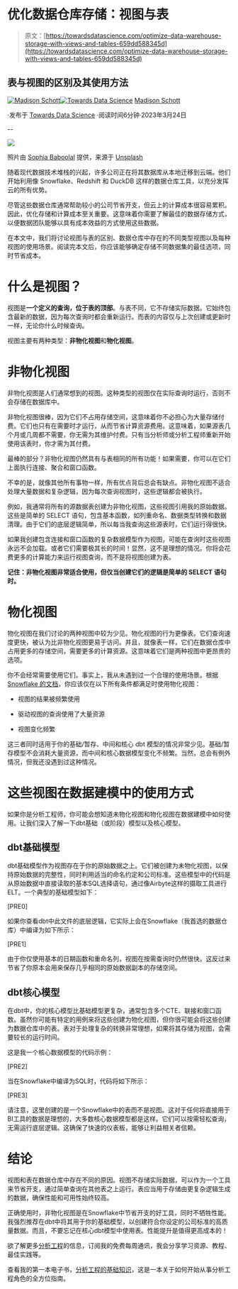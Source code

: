 # 优化数据仓库存储：视图与表

> 原文：[https://towardsdatascience.com/optimize-data-warehouse-storage-with-views-and-tables-659dd588345d](https://towardsdatascience.com/optimize-data-warehouse-storage-with-views-and-tables-659dd588345d)

## 表与视图的区别及其使用方法

[](https://madison-schott.medium.com/?source=post_page-----659dd588345d--------------------------------)[![Madison Schott](../Images/0b82d0dd48629641abb439cef23ebe04.png)](https://madison-schott.medium.com/?source=post_page-----659dd588345d--------------------------------)[](https://towardsdatascience.com/?source=post_page-----659dd588345d--------------------------------)[![Towards Data Science](../Images/a6ff2676ffcc0c7aad8aaf1d79379785.png)](https://towardsdatascience.com/?source=post_page-----659dd588345d--------------------------------) [Madison Schott](https://madison-schott.medium.com/?source=post_page-----659dd588345d--------------------------------)

·发布于 [Towards Data Science](https://towardsdatascience.com/?source=post_page-----659dd588345d--------------------------------) ·阅读时间6分钟·2023年3月24日

--

![](../Images/836edeb9f20b6e4112718edec85e7a93.png)

照片由 [Sophia Baboolal](https://unsplash.com/@sophiababoolal?utm_source=unsplash&utm_medium=referral&utm_content=creditCopyText) 提供，来源于 [Unsplash](https://unsplash.com/s/photos/table?orientation=landscape&utm_source=unsplash&utm_medium=referral&utm_content=creditCopyText)

随着现代数据技术堆栈的兴起，许多公司正在将其数据库从本地迁移到云端。他们开始利用像 Snowflake、Redshift 和 DuckDB 这样的数据仓库工具，以充分发挥云的所有优势。

尽管这些数据仓库通常帮助较小的公司节省开支，但云上的计算成本很容易累积。因此，优化存储和计算成本至关重要。这意味着你需要了解最佳的数据存储方式，以便数据团队能够以具有成本效益的方式使用这些数据。

在本文中，我们将讨论视图与表的区别、数据仓库中存在的不同类型视图以及每种视图的使用场景。阅读完本文后，你应该能够确定存储不同数据集的最佳选项，同时节省成本。

# 什么是视图？

视图是**一个定义的查询，位于表的顶部**。与表不同，它不存储实际数据。它始终包含最新的数据，因为每次查询时都会重新运行。而表的内容仅与上次创建或更新时一样，无论你什么时候查询。

视图主要有两种类型：**非物化视图**和**物化视图**。

# 非物化视图

非物化视图是人们通常想到的视图。这种类型的视图仅在实际查询时运行，否则不会存储在数据库中。

非物化视图很棒，因为它们不占用存储空间，这意味着你不必担心为大量存储付费。它们也只有在需要时才运行，从而节省计算资源费用。这意味着，如果源表几个月或几周都不需要，你无需为其维护付费。只有当分析师或分析工程师重新开始使用该表时，你才需为其付费。

最棒的部分？非物化视图仍然具有与表相同的所有功能！如果需要，你可以在它们上面执行连接、聚合和窗口函数。

不幸的是，就像其他所有事物一样，所有优点背后总会有缺点。非物化视图不适合处理大量数据和复杂逻辑，因为每次查询视图时，这些逻辑都会被执行。

例如，我通常将所有的源数据表创建为非物化视图，这些视图引用我的原始数据。这些是简单的 SELECT 语句，包含基本函数，如列重命名、数据类型转换和数据清理。由于它们的底层逻辑简单，所以每当我查询这些源表时，它们运行得很快。

如果我创建包含连接和窗口函数的复杂数据模型作为视图，可能在查询时这些视图永远不会加载。或者它们需要极其长的时间！显然，这不是理想的情况。你将会花费更多的计算能力来运行视图查询，而不是将视图创建为表。

**记住：非物化视图非常适合使用，但仅当创建它们的逻辑是简单的 SELECT 语句时。**

# 物化视图

物化视图在我们讨论的两种视图中较为少见。物化视图的行为更像表。它们查询速度更快，被认为比非物化视图更易于访问。并且，就像表一样，它们在数据仓库中占用更多的存储空间，需要更多的计算资源。这意味着它们是两种视图中更昂贵的选项。

你不会经常需要使用它们。事实上，我从未遇到过一个合理的使用场景。根据[Snowflake 的文档](https://docs.snowflake.com/en/user-guide/views-materialized)，你应该仅在以下所有条件都满足时使用物化视图：

+   视图的结果被频繁使用

+   驱动视图的查询使用了大量资源

+   视图变化频繁

这三者同时适用于你的基础/暂存、中间和核心 dbt 模型的情况非常少见。基础/暂存模型不会消耗大量资源，而中间和核心数据模型变化不频繁。当然，总会有例外情况，但我还没遇到过这种情况。

# 这些视图在数据建模中的使用方式

如果你是分析工程师，你可能会想知道未物化视图和物化视图在数据建模中如何使用。让我们深入了解一下dbt基础（或阶段）模型以及核心模型。

## ‍dbt基础模型

dbt基础模型作为视图存在于你的原始数据之上。它们被创建为未物化视图，以保持原始数据的完整性，同时利用适当的命名约定和公司标准。这些模型中的代码是从原始数据中直接读取的基本SQL选择语句，通过像Airbyte这样的摄取工具进行ELT。一个典型的基础模型如下：

[PRE0]

‍如果你查看dbt中此文件的底层逻辑，它实际上会在Snowflake（我首选的数据仓库）中编译为如下所示：

[PRE1]

由于你仅使用基本的日期函数和重命名列，视图在按需查询时仍然很快。这反过来节省了你原本会用来保存几乎相同的原始数据副本的存储空间。

## dbt核心模型

在dbt中，你的核心模型比基础模型更复杂，通常包含多个CTE、联接和窗口函数。虽然你可能有特定的用例来将这些创建为物化视图，但你很可能会将这些创建为数据仓库中的表。表对于处理复杂的转换非常理想，如果将其存储为视图，会需要较长的运行时间。

这是我一个核心数据模型的代码示例：

[PRE2]

当在Snowflake中编译为SQL时，代码将如下所示：

[PRE3]

请注意，这里创建的是一个Snowflake中的表而不是视图。这对于任何将直接用于BI工具的数据是理想的，大多数核心数据模型都是这样。它们可以按需轻松查询，无需运行底层逻辑。这确保了快速的仪表板，能够让利益相关者信赖。

# 结论

视图和表在数据仓库中存在不同的原因。视图不存储实际数据，可以作为一个工具来节省开支，通过简单查询在其他表之上运行。表应当用于存储由更复杂逻辑生成的数据，确保性能和可用性始终较高。

正确使用时，非物化视图是在Snowflake中节省开支的好工具，同时不牺牲性能。我强烈推荐在dbt中将其用于你的基础模型，以创建符合你设定的公司标准的高质量数据。而且，不要忘记在核心dbt模型中使用表。性能提升是值得更高成本的！

欲了解更多[分析工程](https://madisonmae.substack.com/)的信息，订阅我的免费每周通讯，我会分享学习资源、教程、最佳实践等。

查看我的第一本电子书，[分析工程的基础知识](https://madisonmae.gumroad.com/l/learnanalyticsengineering)，这是一本关于如何开始从事分析工程角色的全方位指南。
